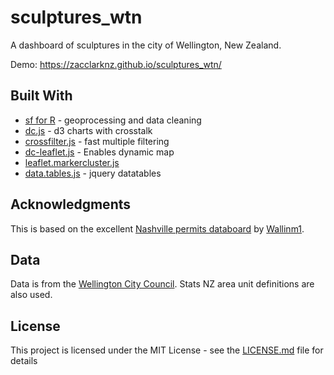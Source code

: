 # sculptures_wtn

A dashboard of sculptures in the city of Wellington, New Zealand.

Demo: https://zacclarknz.github.io/sculptures_wtn/ 

## Built With
* [sf for R](https://github.com/r-spatial/sf) - geoprocessing and data cleaning
* [dc.js](https://dc-js.github.io/dc.js/) - d3 charts with crosstalk
* [crossfilter.js](https://maven.apache.org/) - fast multiple filtering
* [dc-leaflet.js](https://github.com/dc-js/dc.leaflet.js) - Enables dynamic map
* [leaflet.markercluster.js](https://github.com/dc-js/dc.leaflet.js)
* [data.tables.js](https://datatables.net/) - jquery datatables

## Acknowledgments
This is based on the excellent [Nashville permits databoard](https://github.com/wallinm1/map-dashboard) by [Wallinm1](https://github.com/wallinm1).

## Data
Data is from the [Wellington City Council](https://data-wcc.opendata.arcgis.com/datasets/wellington-city-sculptures).
Stats NZ area unit definitions are also used.

## License

This project is licensed under the MIT License - see the [LICENSE.md](LICENSE.md) file for details